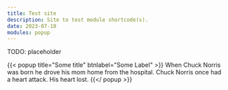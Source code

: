 ```yaml
---
title: Test site
description: Site to test module shortcode(s).
date: 2023-07-10
modules: popup
---
```


TODO: placeholder

{{< popup title="Some title" btnlabel="Some Label" >}}
When Chuck Norris was born he drove his mom home from the hospital. Chuck Norris once had a heart attack. His heart lost.
{{</ popup >}}
